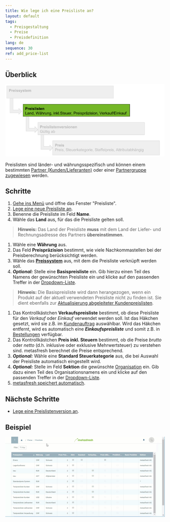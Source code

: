 ```yaml
---
title: Wie lege ich eine Preisliste an?
layout: default
tags:
  - Preisgestaltung
  - Preise
  - Preisdefinition
lang: de
sequence: 30
ref: add_price-list
---
```


## Überblick
<kbd><img src="assets/Preissystem Hierarchie - Preisliste.png" alt="Abb.: Preissystem-Hierarchie - Fokus: Preislisten"></kbd>

Preislisten sind länder- und währungsspezifisch und können einem bestimmten [Partner (Kunden/Lieferanten)](Zuweisung_Preise_Partner) oder einer [Partnergruppe zugewiesen](Zuweisung_Preise_Partnergruppe) werden.

## Schritte
1. [Gehe ins Menü](Menu) und öffne das Fenster "Preisliste".
1. [Lege eine neue Preisliste an](Neuer_Datensatz_Fenster_Webui).
1. Benenne die Preisliste im Feld **Name**.
1. Wähle das **Land** aus, für das die Preisliste gelten soll.
 >**Hinweis:** Das Land der Preisliste **muss** mit dem Land der Liefer- und Rechnungsadresse des Partners **übereinstimmen**.

1. Wähle eine **Währung** aus.
1. Das Feld **Preispräzision** bestimmt, wie viele Nachkommastellen bei der Preisberechnung berücksichtigt werden.
1. Wähle das [**Preissystem**](Preissystem_anlegen) aus, mit dem die Preisliste verknüpft werden soll.
1. ***Optional:*** Stelle eine **Basispreisliste** ein. Gib hierzu einen Teil des Namens der gewünschten Preisliste ein und klicke auf den passenden Treffer in der <a href="Keyboard_Shortcuts_Liste#dropdown" title="Dynamisches Suchfeld (Autocomplete)">Dropdown-Liste</a>.
 >**Hinweis:** Die Basispreisliste wird dann herangezogen, wenn ein Produkt auf der aktuell verwendeten Preisliste nicht zu finden ist. Sie dient ebenfalls zur [Aktualisierung abgeleiteter Kundenpreislisten](Abgeleitete_PLV_aktualisieren).

1. Das Kontrollkästchen **Verkaufspreisliste** bestimmt, ob diese Preisliste für den *Verkauf* oder *Einkauf* verwendet werden soll. Ist das Häkchen gesetzt, wird sie z.B. im [Kundenauftrag](Auftrag_erfassen) auswählbar. Wird das Häkchen entfernt, wird es automatisch eine ***Einkaufspreisliste*** und somit z.B. in [Bestellungen](Bestellung_erfassen) verfügbar.
1. Das Kontrollkästchen **Preis inkl. Steuern** bestimmt, ob die Preise *brutto* oder *netto* (d.h. inklusive oder exklusive Mehrwertsteuer) zu verstehen sind. metasfresh berechnet die Preise entsprechend.
1. ***Optional:*** Wähle eine **Standard Steuerkategorie** aus, die bei Auswahl der Preisliste automatisch eingestellt wird.
1. ***Optional:*** Stelle im Feld **Sektion** die gewünschte [Organisation](Org_Neue_Organisation_anlegen) ein. Gib dazu einen Teil des Organisationsnamens ein und klicke auf den passenden Treffer in der <a href="Keyboard_Shortcuts_Liste#dropdown" title="Dynamisches Suchfeld (Autocomplete)">Dropdown-Liste</a>.
1. [metasfresh speichert automatisch](Speicheranzeige).

## Nächste Schritte
- [Lege eine Preislistenversion an](Preislistenversion_anlegen).

## Beispiel
<kbd><img src="assets/Preisliste_anlegen.gif" alt="GIF: Preisliste anlegen"></kbd>
